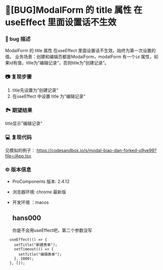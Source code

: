 # 🐛[BUG]ModalForm 的 title 属性 在useEffect 里面设置话不生效

### 🐛 bug 描述

ModalForm 的 title 属性 在useEffect 里面设置话不生效。始终为第一次设置的值。
业务场景：创建和编辑页都是ModalForm，modalForm 有一个`id` 属性，如果id有值，title为”编辑记录“，否则title为”创建记录“。

### 📷 复现步骤

1. title先设置为”创建记录“
2. 在useEffect 中设置 title 为”编辑记录“

### 🏞 期望结果

title显示”编辑记录“

### 💻 复现代码

见模拟的例子：
https://codesandbox.io/s/modal-biao-dan-forked-o9ye99?file=/App.tsx

### © 版本信息

- ProComponents 版本: 2.4.12
- 浏览器环境: chrome 最新版
- 开发环境 ：macos

  ## hans000

  你是不会用useEffect吧，第二个参数没写

```
  useEffect(() => {
    setTitle("新建表单");
    setTimeout(() => {
      setTitle("编辑表单");
    }, 1000);
  }, []);
```

